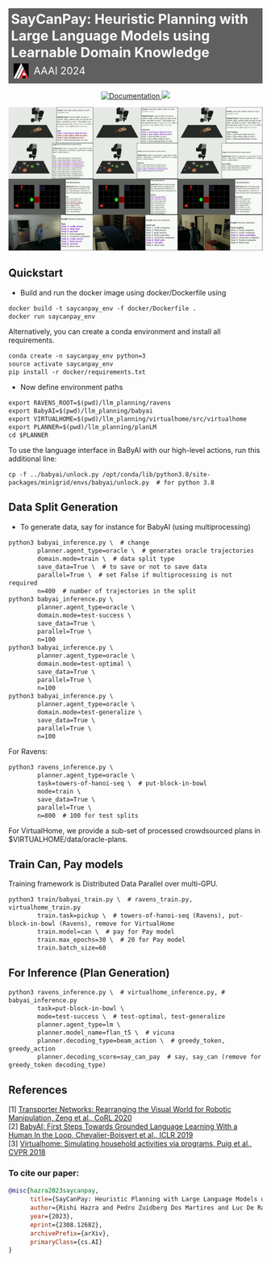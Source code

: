 <div style="display: flex; align-items: center; background-color: rgba(0,0,0,0.62); padding: 5px;">
    <div>
        <h1 style="color: white; margin: 0; font-size: 27px;">SayCanPay: Heuristic Planning with Large Language Models using Learnable Domain Knowledge</h1>
            <div style="display: flex; align-items: center; padding: 5px;">
                <img src="AAAI-24_logo.svg" alt="AAAI-24_logo" width="30" height="30">
                <span style="color: white; padding: 0px; font-size: 20px; margin-left: 10px;">AAAI 2024</span>
            </div>
    </div>
</div>


<p align="center">
    <a href="https://rishihazra.github.io/SayCanPay/" target="_blank">
        <img alt="Documentation" src="https://img.shields.io/website/https/rishihazra.github.io/SayCanPay?down_color=red&down_message=offline&up_message=online">
    </a>
    <a href="//arxiv.org/abs/2308.12682" target="_blank">
        <img src="https://img.shields.io/badge/arXiv-2308.12682-red">
    </a>
</p>

<p align="center">
  <img src="merged-saycanpay.gif" alt="merged-saycanpay">
</p>


[//]: # (### [[Preprint]]&#40;https://arxiv.org/pdf/2308.12682.pdf&#41; | [[Website]]&#40;https://rishihazra.github.io/SayCanPay/&#41;)

## Quickstart

* Build and run the docker image using docker/Dockerfile using
```shell
docker build -t saycanpay_env -f docker/Dockerfile .
docker run saycanpay_env
```
Alternatively, you can create a conda environment and install all requirements.
```shell
conda create -n saycanpay_env python=3
source activate saycanpay_env
pip install -r docker/requirements.txt
```

* Now define environment paths
```shell
export RAVENS_ROOT=$(pwd)/llm_planning/ravens
export BabyAI=$(pwd)/llm_planning/babyai
export VIRTUALHOME=$(pwd)/llm_planning/virtualhome/src/virtualhome
export PLANNER=$(pwd)/llm_planning/planLM
cd $PLANNER
```
To use the language interface in BaByAI with our high-level actions, run this additional line:
```shell
cp -f ../babyai/unlock.py /opt/conda/lib/python3.8/site-packages/minigrid/envs/babyai/unlock.py  # for python 3.8
```

## Data Split Generation
* To generate data, say for instance for BabyAI (using multiprocessing)
```shell
python3 babyai_inference.py \  # change 
        planner.agent_type=oracle \  # generates oracle trajectories
        domain.mode=train \  # data split type
        save_data=True \  # to save or not to save data
        parallel=True \  # set False if multiprocessing is not required
        n=400  # number of trajectories in the split
python3 babyai_inference.py \
        planner.agent_type=oracle \
        domain.mode=test-success \
        save_data=True \
        parallel=True \
        n=100
python3 babyai_inference.py \
        planner.agent_type=oracle \
        domain.mode=test-optimal \
        save_data=True \
        parallel=True \
        n=100
python3 babyai_inference.py \
        planner.agent_type=oracle \
        domain.mode=test-generalize \
        save_data=True \
        parallel=True \
        n=100
```

For Ravens:
```shell
python3 ravens_inference.py \
        planner.agent_type=oracle \
        task=towers-of-hanoi-seq \  # put-block-in-bowl
        mode=train \
        save_data=True \
        parallel=True \
        n=800  # 100 for test splits
```

For VirtualHome, we provide a sub-set of processed crowdsourced plans in $VIRTUALHOME/data/oracle-plans.

## Train Can, Pay models
Training framework is Distributed Data Parallel over multi-GPU.

```shell
python3 train/babyai_train.py \  # ravens_train.py, virtualhome_train.py
        train.task=pickup \  # towers-of-hanoi-seq (Ravens), put-block-in-bowl (Ravens), remove for VirtualHome
        train.model=can \  # pay for Pay model
        train.max_epochs=30 \  # 20 for Pay model
        train.batch_size=60
```

## For Inference (Plan Generation)

```shell
python3 ravens_inference.py \  # virtualhome_inference.py, # babyai_inference.py
        task=put-block-in-bowl \
        mode=test-success \  # test-optimal, test-generalize
        planner.agent_type=lm \  
        planner.model_name=flan_t5 \  # vicuna
        planner.decoding_type=beam_action \  # greedy_token, greedy_action
        planner.decoding_score=say_can_pay  # say, say_can (remove for greedy_token decoding_type)
```

## References
[1] [Transporter Networks: Rearranging the Visual World for Robotic Manipulation, Zeng et al., CoRL 2020](https://arxiv.org/abs/2010.14406)  
[2] [BabyAI: First Steps Towards Grounded Language Learning With a Human In the Loop, Chevalier-Boisvert et al., ICLR 2019](https://openreview.net/pdf?id=rJeXCo0cYX)  
[3] [Virtualhome: Simulating household activities via programs, Puig et al., CVPR 2018](https://openaccess.thecvf.com/content_cvpr_2018/papers/Puig_VirtualHome_Simulating_Household_CVPR_2018_paper.pdf)

### To cite our paper:
```bibtex
@misc{hazra2023saycanpay,
      title={SayCanPay: Heuristic Planning with Large Language Models using Learnable Domain Knowledge}, 
      author={Rishi Hazra and Pedro Zuidberg Dos Martires and Luc De Raedt},
      year={2023},
      eprint={2308.12682},
      archivePrefix={arXiv},
      primaryClass={cs.AI}
}
```


